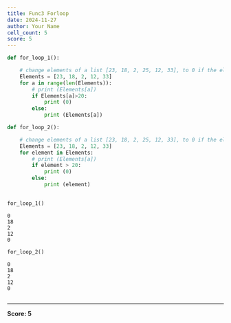 ```yaml
---
title: Func3 Forloop
date: 2024-11-27
author: Your Name
cell_count: 5
score: 5
---
```


```python
def for_loop_1():

    # change elements of a list [23, 18, 2, 25, 12, 33], to 0 if the element exceeds 20.
    Elements = [23, 18, 2, 12, 33]
    for a in range(len(Elements)):
        # print (Elements[a])
        if Elements[a]>20:
            print (0)
        else:
            print (Elements[a])
```


```python
def for_loop_2():

    # change elements of a list [23, 18, 2, 25, 12, 33], to 0 if the element exceeds 20.
    Elements = [23, 18, 2, 12, 33]
    for element in Elements:
        # print (Elements[a])
        if element > 20:
            print (0)
        else:
            print (element)
            
```


```python
for_loop_1()
```

    0
    18
    2
    12
    0



```python
for_loop_2()
```

    0
    18
    2
    12
    0



```python

```


---
**Score: 5**
